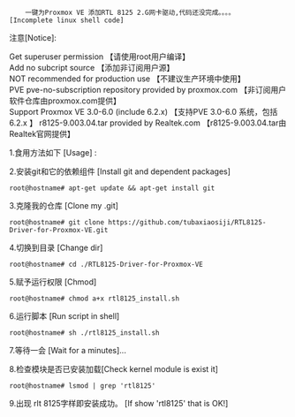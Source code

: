 
        一键为Proxmox VE 添加RTL 8125 2.G网卡驱动,代码还没完成。。。。       [Incomplete linux shell code]          
   
注意[Notice]:           
              
Get superuser permission 【请使用root用户编译】                   
Add no subcript source 【添加非订阅用户源】     
NOT recommended for production use 【不建议生产环境中使用】                  
PVE pve-no-subscription repository provided by proxmox.com 【非订阅用户软件仓库由proxmox.com提供】   
Support Proxmox VE 3.0-6.0 (include 6.2.x) 【支持PVE 3.0-6.0 系统，包括6.2.x 】
r8125-9.003.04.tar provided by Realtek.com 【r8125-9.003.04.tar由Realtek官网提供】

1.食用方法如下 [Usage] :  


2.安装git和它的依赖组件  [Install git and dependent packages] 

	root@hostname# apt-get update && apt-get install git  

3.克隆我的仓库  [Clone my .git]

	root@hostname# git clone https://github.com/tubaxiaosiji/RTL8125-Driver-for-Proxmox-VE.git  

4.切换到目录	  [Change dir]   

	root@hostname# cd ./RTL8125-Driver-for-Proxmox-VE  

5.赋予运行权限   [Chmod]   

	root@hostname# chmod a+x rtl8125_install.sh  

6.运行脚本    [Run script in shell]   

	root@hostname# sh ./rtl8125_install.sh  

7.等待一会      [Wait for a minutes]...  



8.检查模块是否已安装加载[Check kernel module is exist it]   

	root@hostname# lsmod | grep 'rtl8125'   
	

9.出现 rlt 8125字样即安装成功。  [If show 'rtl8125' that is OK!]

